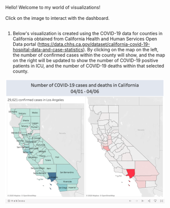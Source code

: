 Hello! Welcome to my world of visualizations! <br/>
<br/>
Click on the image to interact with the dashboard. 
<br/>
<br/>

1. Below's visualization is created using the COVID-19 data for counties in California obtained from California Health and Human Services Open Data portal (https://data.chhs.ca.gov/dataset/california-covid-19-hospital-data-and-case-statistics). 
By clicking on the map on the left, the number of confirmed cases within the county will show, and the map on the right will be updated to show the number of COVID-19 positive patients in ICU, and the number of COVID-19 deaths within that selected county.
<a href="https://public.tableau.com/shared/C3NZBWCWJ?:display_count=y&:origin=viz_share_link">
  <img src="./Image/image1.png" width="1000"/>
</a>
